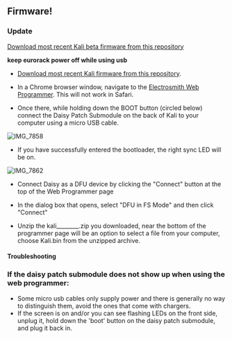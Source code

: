 ## Firmware!

### Update 

[Download most recent Kali beta firmware from this repository](https://github.com/joemisra/kali/beta-2.0)

**keep eurorack power off while using usb** 

* [Download most recent Kali firmware from this repository](https://github.com/joemisra/kali/tree/main/firmware).

* In a Chrome browser window, navigate to the [Electrosmith Web Programmer](https://electro-smith.github.io/Programmer/). This will not work in Safari.

* Once there, while holding down the BOOT button (circled below) connect the Daisy Patch Submodule on the back of Kali to your computer using a micro USB cable.

![IMG_7858](https://user-images.githubusercontent.com/326734/189494464-a1afc99d-b773-4440-bfa1-7d2296a3fbbe.png)

* If you have successfully entered the bootloader, the right sync LED will be on.

![IMG_7862](https://user-images.githubusercontent.com/326734/189494472-ecba0036-2e82-45a8-8dbf-5607bd30f60e.png)

* Connect Daisy as a DFU device by clicking the "Connect" button at the top of the Web Programmer page

* In the dialog box that opens, select "DFU in FS Mode" and then click "Connect"

* Unzip the kali________.zip you downloaded, near the bottom of the programmer page will be an option to select a file from your computer, choose Kali.bin from the unzipped archive.

#### Troubleshooting

### If the daisy patch submodule does not show up when using the web programmer:   
* Some micro usb cables only supply power and there is generally no way to distinguish them, avoid the ones that come with chargers.
* If the screen is on and/or you can see flashing LEDs on the front side, unplug it, hold down the 'boot' button on the daisy patch submodule, and plug it back in.

